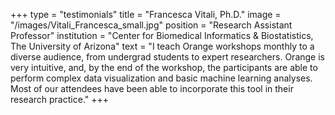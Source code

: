 +++
type = "testimonials"
title = "Francesca Vitali, Ph.D."
image = "/images/Vitali_Francesca_small.jpg"
position = "Research Assistant Professor"
institution = "Center for Biomedical Informatics & Biostatistics, The University of Arizona"
text = "I teach Orange workshops monthly to a diverse audience, from undergrad students to expert researchers. Orange is very intuitive, and, by the end of the workshop, the participants are able to perform complex data visualization and basic machine learning analyses. Most of our attendees have been able to incorporate this tool in their research practice."
+++
